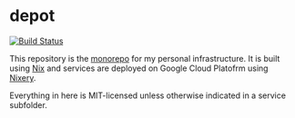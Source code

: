 depot
=====

[![Build Status](https://travis-ci.org/tazjin/depot.svg?branch=master)](https://travis-ci.org/tazjin/depot)

This repository is the [monorepo][] for my personal infrastructure. It is built
using [Nix][] and services are deployed on Google Cloud Platofrm using
[Nixery][].

Everything in here is MIT-licensed unless otherwise indicated in a service
subfolder.

[monorepo]: https://en.wikipedia.org/wiki/Monorepo
[Nix]: https://nixos.org/nix
[Nixery]: https://github.com/google/nixery

